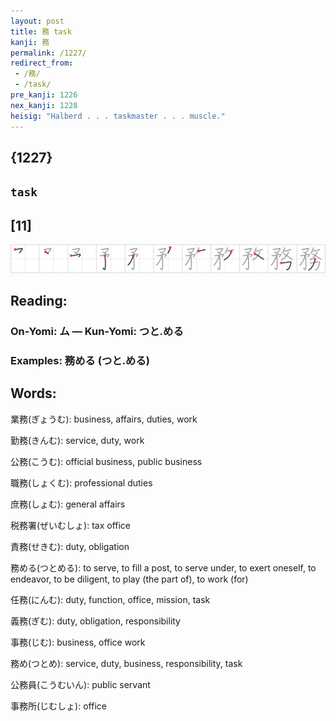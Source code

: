 ```yaml
---
layout: post
title: 務 task
kanji: 務
permalink: /1227/
redirect_from:
 - /務/
 - /task/
pre_kanji: 1226
nex_kanji: 1228
heisig: "Halberd . . . taskmaster . . . muscle."
---
```


## {1227}

## `task`

## [11]

<div class="stroke"><img src="../images/E58B99.png" /></div>

## Reading:

### On-Yomi: ム &mdash; Kun-Yomi: つと.める

### Examples: 務める (つと.める)

## Words:

業務(ぎょうむ): business, affairs, duties, work

勤務(きんむ): service, duty, work

公務(こうむ): official business, public business

職務(しょくむ): professional duties

庶務(しょむ): general affairs

税務署(ぜいむしょ): tax office

責務(せきむ): duty, obligation

務める(つとめる): to serve, to fill a post, to serve under, to exert oneself, to endeavor, to be diligent, to play (the part of), to work (for)

任務(にんむ): duty, function, office, mission, task

義務(ぎむ): duty, obligation, responsibility

事務(じむ): business, office work

務め(つとめ): service, duty, business, responsibility, task

公務員(こうむいん): public servant

事務所(じむしょ): office
